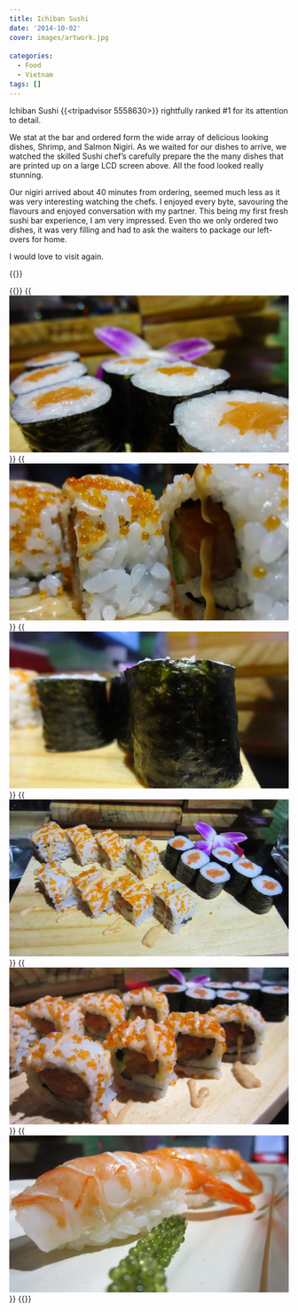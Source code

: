 ```yaml
---
title: Ichiban Sushi
date: '2014-10-02'
cover: images/artwork.jpg

categories:
  - Food
  - Vietnam
tags: []
---
```



Ichiban Sushi {{<tripadvisor 5558630>}} rightfully ranked #1 for its attention to detail.

We stat at the bar and ordered form the wide array of delicious looking dishes, Shrimp, and Salmon Nigiri. As we waited for our dishes to arrive, we watched the skilled Sushi chef’s carefully prepare the the many dishes that are printed up on a large LCD screen above. All the food looked really stunning.

Our nigiri arrived about 40 minutes from ordering, seemed much less as it was very interesting watching the chefs. I enjoyed every byte, savouring the flavours and enjoyed conversation with my partner. This being my first fresh sushi bar experience, I am very impressed. Even tho we only ordered two dishes, it was very filling and had to ask the waiters to package our left-overs for home.

I would love to visit again.


{{<place ChIJub4jiBcvdTERUXUvnbf88i0>}}

{{<gallery>}}
  {{<img src="images/DSC01552.jpg" title="Salmon Nigiri">}}
  {{<img src="images/DSC01550.jpg" title="Spicy Salmon Nigiri">}}
  {{<img src="images/DSC01549.jpg" title="Salmon Nigiri">}}
  {{<img src="images/IMG_5373.jpg" title="Spicy Salmon Nigiri &#038; Salmon Nigiri">}}
  {{<img src="images/IMG_5372.jpg" title="Spicy Salmon Nigiri">}}
  {{<img src="images/IMG_5371.jpg" title="Shrimp Nigiri">}}
{{</gallery>}}
